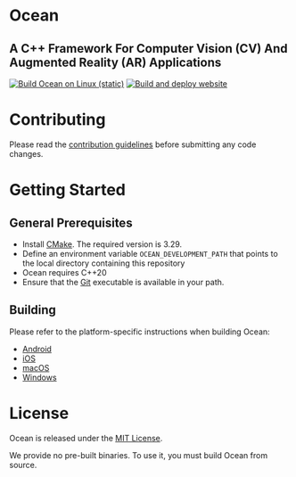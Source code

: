 # Ocean
## A C++ Framework For Computer Vision (CV) And Augmented Reality (AR) Applications

[![Build Ocean on Linux (static)](https://github.com/facebookresearch/ocean/actions/workflows/build_linux.yml/badge.svg)](https://github.com/facebookresearch/ocean/actions/workflows/build_linux.yml)
[![Build and deploy website](https://github.com/facebookresearch/ocean/actions/workflows/build_and_deploy_website.yml/badge.svg)](https://github.com/facebookresearch/ocean/actions/workflows/build_and_deploy_website.yml)

# Contributing

Please read the [contribution guidelines](CONTRIBUTING.md) before submitting any code changes.

# Getting Started

## General Prerequisites

- Install [CMake](https://cmake.org/download/). The required version is 3.29.
- Define an environment variable `OCEAN_DEVELOPMENT_PATH` that points to the local directory containing this repository
- Ocean requires C++20
- Ensure that the [Git](https://www.git-scm.com/downloads) executable is available in your path.

## Building

Please refer to the platform-specific instructions when building Ocean:

* [Android](building_for_android.md)
* [iOS](building_for_ios.md)
* [macOS](building_for_macos.md)
* [Windows](building_for_windows.md)

# License

Ocean is released under the [MIT License](LICENSE).

We provide no pre-built binaries. To use it, you must build Ocean from source.
